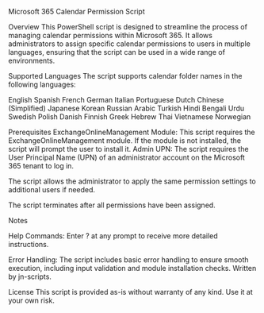 Microsoft 365 Calendar Permission Script

Overview
This PowerShell script is designed to streamline the process of managing calendar permissions within Microsoft 365. It allows administrators to assign specific calendar permissions to users in multiple languages, ensuring that the script can be used in a wide range of environments.

Supported Languages
The script supports calendar folder names in the following languages:

English
Spanish
French
German
Italian
Portuguese
Dutch
Chinese (Simplified)
Japanese
Korean
Russian
Arabic
Turkish
Hindi
Bengali
Urdu
Swedish
Polish
Danish
Finnish
Greek
Hebrew
Thai
Vietnamese
Norwegian



Prerequisites
ExchangeOnlineManagement Module: This script requires the ExchangeOnlineManagement module. If the module is not installed, the script will prompt the user to install it.
Admin UPN: The script requires the User Principal Name (UPN) of an administrator account on the Microsoft 365 tenant to log in.

The script allows the administrator to apply the same permission settings to additional users if needed.

The script terminates after all permissions have been assigned.


Notes

Help Commands: Enter ? at any prompt to receive more detailed instructions.

Error Handling: The script includes basic error handling to ensure smooth execution, including input validation and module installation checks.
Written by jn-scripts.

License
This script is provided as-is without warranty of any kind. Use it at your own risk.
